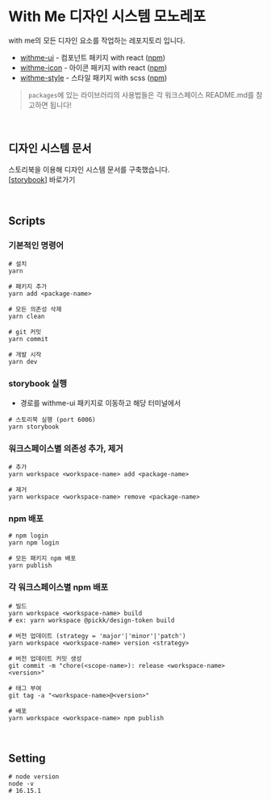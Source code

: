 # With Me 디자인 시스템 모노레포

with me의 모든 디자인 요소를 작업하는 레포지토리 입니다.

- [withme-ui](https://github.com/Team-WithMe/WithMe_UI/tree/master/packages/withme-ui) - 컴포넌트 패키지 with react (<a href="https://www.npmjs.com/package/@with-me/ui">npm</a>)
- [withme-icon](https://github.com/Team-WithMe/WithMe_UI/tree/master/packages/withme-icon) - 아이콘 패키지 with react (<a href="https://www.npmjs.com/package/@with-me/icons">npm</a>)
- [withme-style](https://github.com/Team-WithMe/WithMe_UI/tree/master/packages/withme-style) - 스타일 패키지 with scss (<a href="https://www.npmjs.com/package/@with-me/style">npm</a>)

> `packages`에 있는 라이브러리의 사용법들은 각 워크스페이스 README.md를 참고하면 됩니다!

<br />

## 디자인 시스템 문서

스토리북을 이용해 디자인 시스템 문서를 구축했습니다.
<br />
[[storybook](https://with-me-ui.netlify.app/?path=/docs/assets-icons--base)] 바로가기

<br />

## Scripts

### 기본적인 명령어

```
# 설치
yarn

# 패키지 추가
yarn add <package-name>

# 모든 의존성 삭제
yarn clean

# git 커밋
yarn commit

# 개발 시작
yarn dev
```

### storybook 실행

- 경로를 withme-ui 패키지로 이동하고 해당 터미널에서

```
# 스토리북 실행 (port 6006)
yarn storybook
```

### 워크스페이스별 의존성 추가, 제거

```
# 추가
yarn workspace <workspace-name> add <package-name>

# 제거
yarn workspace <workspace-name> remove <package-name>
```

### npm 배포

```
# npm login
yarn npm login

# 모든 패키지 npm 배포
yarn publish
```

### 각 워크스페이스별 npm 배포

```
# 빌드
yarn workspace <workspace-name> build
# ex: yarn workspace @pickk/design-token build

# 버전 업데이트 (strategy = 'major'|'minor'|'patch')
yarn workspace <workspace-name> version <strategy>

# 버전 업데이트 커밋 생성
git commit -m "chore(<scope-name>): release <workspace-name> <version>"

# 태그 부여
git tag -a "<workspace-name>@<version>"

# 배포
yarn workspace <workspace-name> npm publish
```

<br />

## Setting

```
# node version
node -v
# 16.15.1
```
